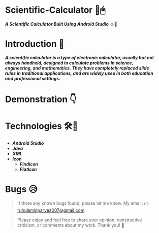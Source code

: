 # Scientific-Calculator :calling:🖱
__*A Scientific Calculator Built Using Android Studio*__ ☺🤞

# Introduction 🔗
__*A scientific calculator is a type of electronic calculator, usually but not always handheld, designed to calculate problems in science, engineering, and mathematics. They have completely replaced slide rules in traditional applications, and are widely used in both education and professional settings.*__

# Demonstration 👇

<p align="center>
          <img src="https://github.com/Ruhul12/Scientific-Calculator/blob/main/Sci-Calc.gif" width="256"/>                                                                                          
                                                                                              
# Technologies 🛠🚀

* __*Android Studio*__
* __*Java*__
* __*XML*__
* __*Icon*__
  * __*FindIcon*__
  * __*FlatIcon*__
  
# Bugs 😥

> If there any known bugs found, please let me know. My email: 👉 ruhulaminparvez007@gmail.com

> Please enjoy
and feel free to share your opinion, constructive criticism, or comments about my work. Thank you! 🙂
 
